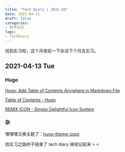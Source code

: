 ```yaml
---
title: "Tech Diary | 2021.04"
date: 2021-04-11
draft: false
categories: 
- 技术日记
tags:
- TechDiary
---
```


找到实习啦，这个月收拾一下杂活下个月去实习。
<!--more-->

## 2021-04-13 Tue

### Hugo

[Hugo: Add Table of Contents Anywhere in Markdown File](https://ruddra.com/hugo-add-toc-anywhere/)

[Table of Contents - Hugo](https://gohugo.io/content-management/toc/)

[REMIX ICON - Simply Delightful Icon System](https://remixicon.com/)

### 杂

嘿嘿嘿又换主题了：[hugo-theme-zozo](https://github.com/varkai/hugo-theme-zozo)

找实习之路终于结束了 tech diary 继续记起来 > <